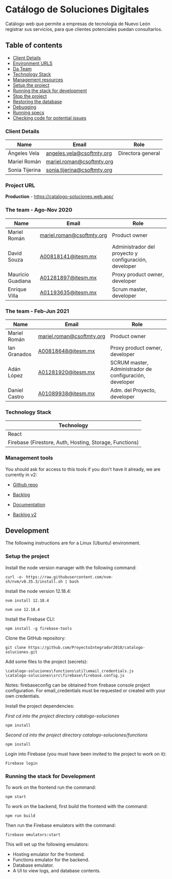 # Catálogo de Soluciones Digitales
Catálogo web que permite a empresas de tecnología de Nuevo León registrar sus servicios, para que clientes potenciales puedan consultarlos.

## Table of contents

* [Client Details](#client-details)
* [Environment URLS](#environment-urls)
* [Da Team](#team)
* [Technology Stack](#technology-stack)
* [Management resources](#management-resources)
* [Setup the project](#setup-the-project)
* [Running the stack for development](#running-the-stack-for-development)
* [Stop the project](#stop-the-project)
* [Restoring the database](#restoring-the-database)
* [Debugging](#debugging)
* [Running specs](#running-specs)
* [Checking code for potential issues](#checking-code-for-potential-issues)


### Client Details

| Name           | Email                       | Role              |
| -------------- | --------------------------- | ----------------- |
| Ángeles Vela   | angeles.vela@csoftmty.org   | Directora general | 
| Mariel Román   | mariel.roman@csoftmty.org   |                   |
| Sonia Tijerina | sonia.tijerina@csoftmty.org |                   |


### Project URL

**Production** - https://catalogo-soluciones.web.app/

### The team - Ago-Nov 2020

| Name              | Email                     | Role        |
| ----------------- | ------------------------- | ----------- |
| Mariel Román      | mariel.roman@csoftmty.org | Product owner |
| David Souza       | A00818141@itesm.mx        | Administrador del proyecto y configuración, developer |
| Mauricio Guadiana | A01281897@itesm.mx        | Proxy product owner, developer |
| Enrique Villa     | A01193635@itesm.mx        | Scrum master, developer |

### The team - Feb-Jun 2021

| Name              | Email                     | Role        |
| ----------------- | ------------------------- | ----------- |
| Mariel Román      | mariel.roman@csoftmty.org | Product owner |
| Ian Granados      | A00818648@itesm.mx        | Proxy product owner, developer |
| Adán López        | A01281920@itesm.mx        | SCRUM master, Administrador de configuración, developer |
| Daniel Castro     | A01089938@itesm.mx        | Adm. del Proyecto, developer |

### Technology Stack
| Technology    |
| ------------- |
| React         |
| Firebase (Firestore, Auth, Hosting, Storage, Functions) |

### Management tools

You should ask for access to this tools if you don't have it already, we are currently in v2:

* [Github repo](https://github.com/ProyectoIntegrador2018/catalogo-soluciones)
* [Backlog](https://trello.com/b/lFvmyLPa/cat%C3%A1logo-de-soluciones-digitales)
* [Documentation](https://github.com/ProyectoIntegrador2018/catalogo-soluciones/blob/master/README.md)

* [Backlog v2](https://trello.com/b/RhBtS8yH/catalogo-de-soluciones-digitales-v2)


## Development

The following instructions are for a Linux (Ubuntu) environment.

### Setup the project

Install the node version manager with the following command:
```
curl -o- https://raw.githubusercontent.com/nvm-sh/nvm/v0.35.3/install.sh | bash
```

Install the node version 12.18.4:
```
nvm install 12.18.4
```
```
nvm use 12.18.4
```

Install the Firebase CLI:
```
npm install -g firebase-tools
```

Clone the GitHub repository:
```
git clone https://github.com/ProyectoIntegrador2018/catalogo-soluciones.git
```
Add some files to the project (secrets):

	\catalogo-soluciones\functions\util\email_credentials.js
	\catalogo-soluciones\src\firebase\firebase.config.js

Notes: firebaseconfig can be obtained from firebase console project configuration. For email_credentials must be requested or created with your own credentials.

Install the project dependencies:

*First cd into the project directory catalogo-soluciones*
```
npm install
```

*Second cd into the project directory catalogo-soluciones/functions*
```
npm install
```


Login into Firebase (you must have been invited to the project to work on it): 
```
Firebase login
```

### Running the stack for Development

To work on the frontend run the command:
```
npm start
```

To work on the backend, first build the frontend with the command:
```
npm run build
```

Then run the Firebase emulators with the command:
```
firebase emulators:start
```

This will set up the following emulators:
* Hosting emulator for the frontend.
* Functions emulator for the backend.
* Database emulator.
* A UI to view logs, and database contents.
